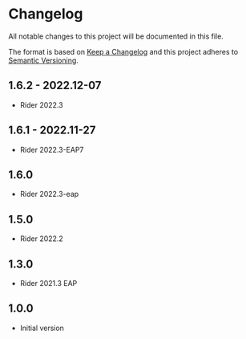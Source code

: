 # Changelog
All notable changes to this project will be documented in this file.

The format is based on [Keep a Changelog](http://keepachangelog.com/en/1.0.0/)
and this project adheres to [Semantic Versioning](http://semver.org/spec/v2.0.0.html).

## 1.6.2 - 2022.12-07
- Rider 2022.3

## 1.6.1 - 2022.11-27
- Rider 2022.3-EAP7

## 1.6.0
- Rider 2022.3-eap

## 1.5.0
- Rider 2022.2

## 1.3.0
- Rider 2021.3 EAP

## 1.0.0
- Initial version